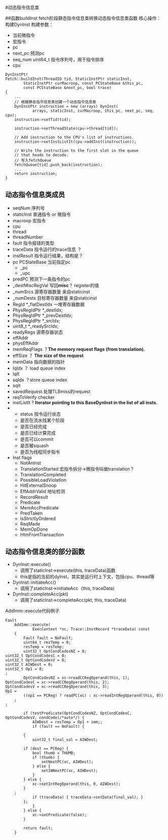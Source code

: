 #动态指令信息类

##函数buildInst
fetch阶段静态指令信息类转换动态指令信息类函数
核心操作：构建DynInst
构建参数：
- 当前微指令
- 宏指令
- pc
- next_pc:预测pc
- seq_num uint64_t 指令序列号，用于指令排序
- cpu

```
DynInstPtr
Fetch::buildInst(ThreadID tid, StaticInstPtr staticInst,
        StaticInstPtr curMacroop, const PCStateBase &this_pc,
        const PCStateBase &next_pc, bool trace)
{
    ...
    // 根据静态指令信息类创建一个动态指令信息类
    DynInstPtr instruction = new (arrays) DynInst(
            arrays, staticInst, curMacroop, this_pc, next_pc, seq, cpu);
    instruction->setTid(tid);

    instruction->setThreadState(cpu->thread[tid]);

    // Add instruction to the CPU's list of instructions.
    instruction->setInstListIt(cpu->addInst(instruction));

    // Write the instruction to the first slot in the queue
    // that heads to decode.
    // 写入fetchQueue
    fetchQueue[tid].push_back(instruction);
    ...
    return instruction;
}
```

## 动态指令信息类成员
- seqNum 序列号
- staticInst 普通指令 or 微指令
- macroop 宏指令
- cpu
- thread
- threadNumber
- fault 指令报错的类型
- traceData 指令运行的trace信息 ？
- instResult 指令运行结果，结构是？
- pc PCStateBase 当前指定pc
  - _pc
  - _upc
- predPC 预测下一条指令的pc
- _destMiscRegVal 写回**misc**？ register的值
- _numSrcs 源寄存器数量 来自staticinst
- _numDests 目标寄存器数量 来自staticinst
- RegId *_flatDestIdx 一堆寄存器数据
- PhysRegIdPtr *_destIdx;
- PhysRegIdPtr *_prevDestIdx;
- PhysRegIdPtr *_srcIdx;
- uint8_t *_readySrcIdx;
- readyRegs 源寄存器状态
- effAddr
- physEffAddr
- memReqFlags ？**The memory request flags (from translation).**
- effSize ？ **The size of the request**
- memData  指向数据的指针
- lqIdx ？ load queue index
- lqIt
- sqIdx ？store queue index
- sqIt
- savedRequest 处理TLBmiss的request
- reqToVerify checker
- instListIt ? **Iterator pointing to this BaseDynInst in the list of all insts.**
- - status 指令运行状态
  - 是否在流水线某个阶段
  - 是否已经完成
  - 是否已经计算完成
  - 是否可以commit
  - 是否被squash
  - 是否为线程同步指令
- Inst flags
  - NotAnInst
  - TranslationStarted 宏指令拆分->微指令叫做translation？
  - TranslationCompleted
  - PossibleLoadViolation
  - HitExternalSnoop
  - EffAddrValid  地址检测
  - RecordResult
  - Predicate
  - MemAccPredicate
  - PredTaken
  - IsStrictlyOrdered
  - ReqMade
  - MemOpDone
  - HtmFromTransaction

## 动态指令信息类的部分函数
- DynInst::execute() 
  - 调用了staticInst->execute(this, traceData)函数
  - this是指的当前的dyInst，其实是运行时上下文，包括cpu、thread等
- DynInst::initiateAcc()
  - 调用了staticInst->initiateAcc（this, traceData)
- DynInst::completeAcc(pkt)
  - 调用了staticInst->completeAcc(pkt, this, traceData)

AddImm::execute代码例子
```
Fault
    AddImm::execute(
            ExecContext *xc, Trace::InstRecord *traceData) const
    {
        Fault fault = NoFault;
        uint64_t resTemp = 0;
        resTemp = resTemp;
        uint32_t OptCondCodesNZ = 0;
uint32_t OptCondCodesC = 0;
uint32_t OptCondCodesV = 0;
uint32_t AIWDest = 0;
uint32_t Op1 = 0;
;
        OptCondCodesNZ = xc->readCCRegOperand(this, 1);
OptCondCodesC = xc->readCCRegOperand(this, 2);
OptCondCodesV = xc->readCCRegOperand(this, 3);
Op1 = 
        ((op1 == PCReg) ? readPC(xc) : xc->readIntRegOperand(this, 0))
    ;
;

        if (testPredicate(OptCondCodesNZ, OptCondCodesC, OptCondCodesV, condCode)/*auto*/) {
            AIWDest = resTemp = Op1 + imm;;
            if (fault == NoFault) {
                
        {
            uint32_t final_val = AIWDest;
            
        if (dest == PCReg) {
            bool thumb = THUMB;
            if (thumb) {
                setNextPC(xc, AIWDest);
            } else {
                setIWNextPC(xc, AIWDest);
            }
        } else {
            xc->setIntRegOperand(this, 0, AIWDest);
        }
    ;
            if (traceData) { traceData->setData(final_val); }
        };
            }
        } else {
            xc->setPredicate(false);
        }

        return fault;
    }
```
